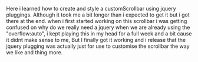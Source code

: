 
Here i learned how to create and style a customScrollbar using jquery pluggings. Although it took me a bit longer than i expected to get it but i got there at the end. when i first started working on this scrollbar i was getting confused on why do we really need a jquery when we are already using the "overflow:auto", i kept playing this in my head for a full week and a bit cause it didnt make sense to me, But I finally got it working and i release that the jquery plugging was actually just for use to customise the scrollbar the way we like and thing more.